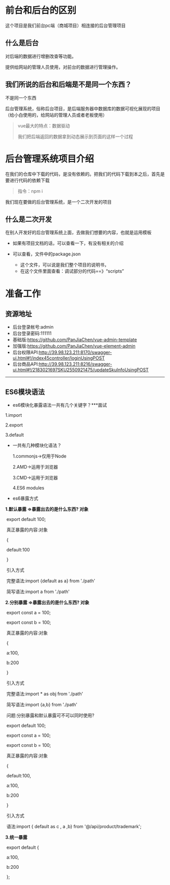 # 前台和后台的区别

这个项目是我们前台pc端（商城项目）相连接的后台管理项目

## 什么是后台

对后端的数据进行增删改查等功能。

提供给网站的管理人员使用，对前台的数据进行管理操作。 

## 我们所说的后台和后端是不是同一个东西？

不是同一个东西

后台管理系统，俗称后台项目，是后端服务器中数据库的数据可视化展现的项目（给小白使用的，给网站的管理人员或者老板使用）

> vue最大的特点：数据驱动
>
> 我们把后端返回的数据拿到动态展示到页面的这样一个过程

# 后台管理系统项目介绍

在我们的仓库中下载的代码，是没有依赖的。把我们的代码下载到本之后，首先是要进行代码的依赖下载

> 指令：npm i

我们现在要做的后台管理系统，是一个二次开发的项目

## 什么是二次开发

在别人开发好的后台管理系统上面，去做我们想要的内容，也就是运用模板

- 如果有项目文档的话，可以查看一下，有没有相关的介绍

- 可以查看，文件中的package.json

  - 这个文件，可以说是我们整个项目的说明书，
  - 在这个文件里面查看：调试部分的代码==》“scripts”

# 准备工作

## 资源地址

- 后台登录帐号:admin
- 后台登录密码:111111
- 基础版:https://github.com/PanJiaChen/vue-admin-template
- 加强版:https://github.com/PanJiaChen/vue-element-admin
- 后台权限API:http://39.98.123.211:8170/swagger-ui.html#!/index45controller/loginUsingPOST
- 后台商品API:http://39.98.123.211:8216/swagger-ui.html#!/2183021697SKU2550921475/updateSkuInfoUsingPOST

---

## ES6模块语法

- es6模块化暴露语法一共有几个关键字？***面试

 1.import

  2.export

  3.default



- 一共有几种模块化语法？

  1.commonjs->仅用于Node

   2.AMD->运用于浏览器

   3.CMD->运用于浏览器

   4.ES6 modules

- es6暴露方式

 **1.默认暴露   =>暴露出去的是什么东西?   对象**

​    export default 100;



​    真正暴露的内容:对象

​      {

​        default:100

​      }

​    引入方式



​    完整语法:import {default as a} from './path'

​    简写语法:import a from './path'



  **2.分别暴露   =>暴露出去的是什么东西?   对象**

​    export const a = 100;

​    export const b = 100;



​    真正暴露的内容:对象

​      {

​        a:100,

​        b:200

​      }



​    引入方式

​    完整语法:import * as obj from './path'

​    简写语法:import {a,b} from './path'



​    问题:分别暴露和默认暴露可不可以同时使用?

​    export default 100;

​    export const a = 100;

​    export const b = 100;



​    真正暴露的内容:对象

​      {

​        default:100,

​        a:100,

​        b:200

​      }



​    引入方式

​    语法:import { default as c , a ,b} from '@/api/product/trademark';



  **3.统一暴露**

​    export default {

​      a:100,

​      b:200

​    };

